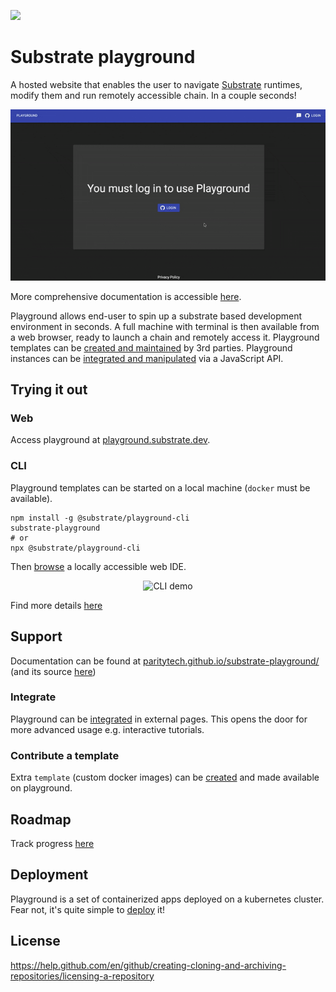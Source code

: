 ![](https://github.com/paritytech/substrate-playground/workflows/Continuous%20Testing%20Playground/badge.svg) 

# Substrate playground

A hosted website that enables the user to navigate [Substrate](https://github.com/paritytech/substrate) runtimes, modify them and run remotely accessible chain. In a couple seconds!

<p align="center">
  <img width="600" src="docs/assets/demo.gif" alt="Playground demo">
</p>

More comprehensive documentation is accessible [here](https://paritytech.github.io/substrate-playground/).

Playground allows end-user to spin up a substrate based development environment in seconds. A full machine with terminal is then available from a web browser, ready to launch a chain and remotely access it.
Playground templates can be [created and maintained](https://paritytech.github.io/substrate-playground/CUSTOM_TEMPLATE.html) by 3rd parties. Playground instances can be [integrated and manipulated](https://paritytech.github.io/substrate-playground/INTEGRATION.html) via a JavaScript API.

## Trying it out

### Web

Access playground at [playground.substrate.dev](https://playground.substrate.dev).

### CLI

Playground templates can be started on a local machine (`docker` must be available).

```shell
npm install -g @substrate/playground-cli
substrate-playground
# or
npx @substrate/playground-cli
```

Then [browse](http://localhost) a locally accessible web IDE.

<p align="center">
  <img width="600" src="https://cdn.rawgit.com/paritytech/substrate-playground/develop/cli/assets/web.svg" alt="CLI demo">
</p>

Find more details [here](cli/README.md)

## Support

Documentation can be found at [paritytech.github.io/substrate-playground/](https://paritytech.github.io/substrate-playground/) (and its source [here](./docs/))

### Integrate

Playground can be [integrated](https://paritytech.github.io/substrate-playground/INTEGRATION.html) in external pages. This opens the door for more advanced usage e.g. interactive tutorials.

### Contribute a template

Extra `template` (custom docker images) can be [created](https://paritytech.github.io/substrate-playground/CUSTOM_TEMPLATE.html) and made available on playground.

## Roadmap

Track progress [here](https://github.com/paritytech/substrate-playground/projects/1)

## Deployment

Playground is a set of containerized apps deployed on a kubernetes cluster. Fear not, it's quite simple to [deploy](docs/DEPLOYMENT.md) it!

## License

https://help.github.com/en/github/creating-cloning-and-archiving-repositories/licensing-a-repository
